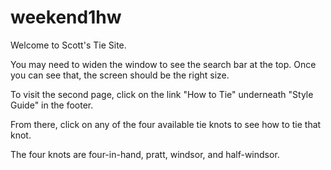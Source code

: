 # weekend1hw

Welcome to Scott's Tie Site.

You may need to widen the window to see the search bar at the top. Once you can see that, the screen should be the right size.

To visit the second page, click on the link "How to Tie" underneath "Style Guide" in the footer.

From there, click on any of the four available tie knots to see how to tie that knot. 

The four knots are four-in-hand, pratt, windsor, and half-windsor.
